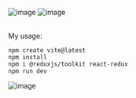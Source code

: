 ![image](https://github.com/zhangguanghuib/NewCommerceSDK/assets/14832260/731c0027-08cf-4f32-a09c-0319f46ea282)
![image](https://github.com/zhangguanghuib/NewCommerceSDK/assets/14832260/c70d920d-0892-48e0-a46d-420b483bb7e4)

<br/>
My usage:<br/>

```
npm create vite@latest
npm install
npm i @reduxjs/toolkit react-redux
npm run dev
```

![image](https://github.com/zhangguanghuib/NewCommerceSDK/assets/14832260/689523fc-931e-4039-9ab8-1c4a4040b715)
